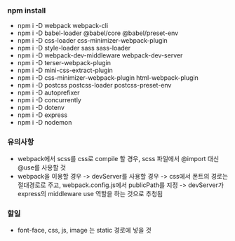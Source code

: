 ### npm install

- npm i -D webpack webpack-cli
- npm i -D babel-loader @babel/core @babel/preset-env
- npm i -D css-loader css-minimizer-webpack-plugin
- npm i -D style-loader sass sass-loader
- npm i -D webpack-dev-middleware webpack-dev-server
- npm i -D terser-webpack-plugin
- npm i -D mini-css-extract-plugin
- npm i -D css-minimizer-webpack-plugin html-webpack-plugin
- npm i -D postcss postcss-loader postcss-preset-env
- npm i -D autoprefixer
- npm i -D concurrently
- npm i -D dotenv
- npm i -D express
- npm i -D nodemon

### 유의사항

- webpack에서 scss를 css로 compile 할 경우, scss 파일에서 @import 대신 @use를 사용할 것
- webpack을 이용할 경우 -> devServer를 사용할 경우 -> css에서 폰트의 경로는 절대경로로 주고, webpack.config.js에서 publicPath를 지정 -> devServer가 express의 middleware use 역할을 하는 것으로 추청됨

### 할일

- font-face, css, js, image 는 static 경로에 넣을 것
